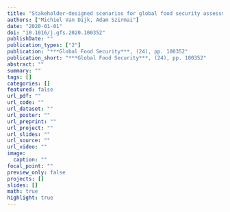 ```yaml
---
title: "Stakeholder-designed scenarios for global food security assessments"
authors: ["Michiel Van Dijk, Adam Szirmai"]
date: "2020-01-01"
doi: "10.1016/j.gfs.2020.100352"
publishDate: ""
publication_types: ["2"]
publication: "***Global Food Security***, (24), pp. 100352"
publication_short: "***Global Food Security***, (24), pp. 100352"
abstract: ""
summary: ""
tags: []
categories: []
featured: false
url_pdf: ""
url_code: ""
url_dataset: ""
url_poster: ""
url_preprint: ""
url_project: ""
url_slides: ""
url_source: ""
url_video: ""
image: 
  caption: ""
focal_point: ""
preview_only: false
projects: []
slides: []
math: true
highlight: true
---
```

